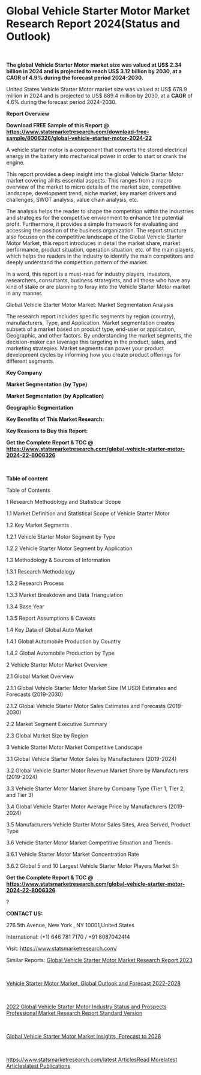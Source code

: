 <h1>Global Vehicle Starter Motor Market Research Report 2024(Status and Outlook)</h1><br/><p><strong>The global Vehicle Starter Motor market size was valued at US$ 2.34 billion in 2024 and is projected to reach US$ 3.12 billion by 2030, at a <strong>CAGR</strong> of 4.9% during the forecast period 2024-2030.</strong></p>
 
 
 
 <p>United States Vehicle Starter Motor market size was valued at US$ 678.9 million in 2024 and is projected to US$ 889.4 million by 2030, at a <strong>CAGR</strong> of 4.6% during the forecast period 2024-2030.</p>
 
 
 
 <p><strong>Report Overview</strong></p>
 
 
 
 <p><strong>Download FREE Sample of this Report @ <a href="https://www.statsmarketresearch.com/download-free-sample/8006326/global-vehicle-starter-motor-2024-22">https://www.statsmarketresearch.com/download-free-sample/8006326/global-vehicle-starter-motor-2024-22</a></strong></p>
 
 
 
 <p>A vehicle starter motor is a component that converts the stored electrical energy in the battery into mechanical power in order to start or crank the engine.</p>
 
 
 
 <p>This report provides a deep insight into the global Vehicle Starter Motor market covering all its essential aspects. This ranges from a macro overview of the market to micro details of the market size, competitive landscape, development trend, niche market, key market drivers and challenges, SWOT analysis, value chain analysis, etc.</p>
 
 
 
 <p>The analysis helps the reader to shape the competition within the industries and strategies for the competitive environment to enhance the potential profit. Furthermore, it provides a simple framework for evaluating and accessing the position of the business organization. The report structure also focuses on the competitive landscape of the Global Vehicle Starter Motor Market, this report introduces in detail the market share, market performance, product situation, operation situation, etc. of the main players, which helps the readers in the industry to identify the main competitors and deeply understand the competition pattern of the market.</p>
 
 
 
 <p>In a word, this report is a must-read for industry players, investors, researchers, consultants, business strategists, and all those who have any kind of stake or are planning to foray into the Vehicle Starter Motor market in any manner.</p>
 
 
 
 <p>Global Vehicle Starter Motor Market: Market Segmentation Analysis</p>
 
 
 
 <p>The research report includes specific segments by region (country), manufacturers, Type, and Application. Market segmentation creates subsets of a market based on product type, end-user or application, Geographic, and other factors. By understanding the market segments, the decision-maker can leverage this targeting in the product, sales, and marketing strategies. Market segments can power your product development cycles by informing how you create product offerings for different segments.</p>
 
 
 
 <p><strong>Key Company</strong></p>
 
 
 
 <p><strong>Market Segmentation (by Type)</strong></p>
 
 
 
 <p><strong>Market Segmentation (<strong>by Application</strong>)</strong></p>
 
 
 
 <p><strong>Geographic Segmentation</strong></p>
 
 
 
 <p><strong>Key Benefits of This Market Research:</strong></p>
 
 
 
 <p><strong>Key <strong>Reasons to Buy</strong> this Report:</strong></p>
 
 
 
 <div><b>Get the Complete Report & TOC @ <a href="https://www.statsmarketresearch.com/global-vehicle-starter-motor-2024-22-8006326">https://www.statsmarketresearch.com/global-vehicle-starter-motor-2024-22-8006326</a></b></div>
 
 
 
 <p><br />
 
 <b>Table of content</b></p>
 
 
 
 <p>Table of Contents<br />
 
 1 Research Methodology and Statistical Scope<br />
 
 1.1 Market Definition and Statistical Scope of Vehicle Starter Motor<br />
 
 1.2 Key Market Segments<br />
 
 1.2.1 Vehicle Starter Motor Segment by Type<br />
 
 1.2.2 Vehicle Starter Motor Segment by Application<br />
 
 1.3 Methodology & Sources of Information<br />
 
 1.3.1 Research Methodology<br />
 
 1.3.2 Research Process<br />
 
 1.3.3 Market Breakdown and Data Triangulation<br />
 
 1.3.4 Base Year<br />
 
 1.3.5 Report Assumptions & Caveats<br />
 
 1.4 Key Data of Global Auto Market<br />
 
 1.4.1 Global Automobile Production by Country<br />
 
 1.4.2 Global Automobile Production by Type<br />
 
 2 Vehicle Starter Motor Market Overview<br />
 
 2.1 Global Market Overview<br />
 
 2.1.1 Global Vehicle Starter Motor Market Size (M USD) Estimates and Forecasts (2019-2030)<br />
 
 2.1.2 Global Vehicle Starter Motor Sales Estimates and Forecasts (2019-2030)<br />
 
 2.2 Market Segment Executive Summary<br />
 
 2.3 Global Market Size by Region<br />
 
 3 Vehicle Starter Motor Market Competitive Landscape<br />
 
 3.1 Global Vehicle Starter Motor Sales by Manufacturers (2019-2024)<br />
 
 3.2 Global Vehicle Starter Motor Revenue Market Share by Manufacturers (2019-2024)<br />
 
 3.3 Vehicle Starter Motor Market Share by Company Type (Tier 1, Tier 2, and Tier 3)<br />
 
 3.4 Global Vehicle Starter Motor Average Price by Manufacturers (2019-2024)<br />
 
 3.5 Manufacturers Vehicle Starter Motor Sales Sites, Area Served, Product Type<br />
 
 3.6 Vehicle Starter Motor Market Competitive Situation and Trends<br />
 
 3.6.1 Vehicle Starter Motor Market Concentration Rate<br />
 
 3.6.2 Global 5 and 10 Largest Vehicle Starter Motor Players Market Sh</p>
 
 
 
 <div><b>Get the Complete Report & TOC @ <a href="https://www.statsmarketresearch.com/global-vehicle-starter-motor-2024-22-8006326">https://www.statsmarketresearch.com/global-vehicle-starter-motor-2024-22-8006326</a></b></div>
 
 
 
 <p>? </p>
 
 
 
 <p><b>CONTACT US:</b><br />
 
 276 5th Avenue, New York , NY 10001,United States<br />
 
 International: (+1) 646 781 7170 / +91 8087042414<br />
 
 Visit: <a href="https://www.statsmarketresearch.com/">https://www.statsmarketresearch.com/</a><br />
 
 Similar Reports: <a href="https://www.statsmarketresearch.com/global-vehicle-starter-motor-2024-22-8006326">Global Vehicle Starter Motor Market Research Report 2023</a><br />
 
 <br />
 
 <a href="https://www.statsmarketresearch.com/global-vehicle-starter-motor-2024-22-8006326">Vehicle Starter Motor Market, Global Outlook and Forecast 2022-2028</a><br />
 
 <br />
 
 <a href="https://www.statsmarketresearch.com/global-vehicle-starter-motor-2024-22-8006326">2022 Global Vehicle Starter Motor Industry Status and Prospects Professional Market Research Report Standard Version</a><br />
 
 <br />
 
 <a href="https://www.statsmarketresearch.com/global-vehicle-starter-motor-2024-22-8006326">Global Vehicle Starter Motor Market Insights, Forecast to 2028</a><br />
 
 <br />
 
 <a href="https://gyeongbokgung.com">https://www.statsmarketresearch.com/</a><a href="https://hallyeomaritime.com">latest Articles</a><a href="https://jingwansa.com">Read More</a><a href="https://nguoiviet.jp/">latest Articles</a><a href="https://www.intelmarketresearch.com/">latest Publications</a></p>